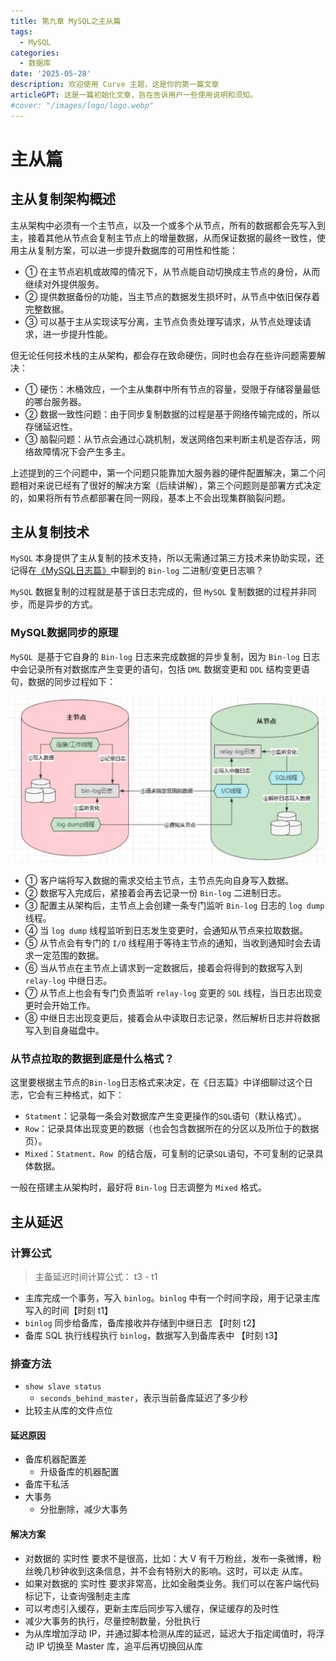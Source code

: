 ```yaml
---
title: 第九章 MySQL之主从篇
tags:
  - MySQL
categories:
  - 数据库
date: '2025-05-28'
description: 欢迎使用 Curve 主题，这是你的第一篇文章
articleGPT: 这是一篇初始化文章，旨在告诉用户一些使用说明和须知。
#cover: "/images/logo/logo.webp"
---
```


# 主从篇

## 主从复制架构概述

主从架构中必须有一个主节点，以及一个或多个从节点，所有的数据都会先写入到主，接着其他从节点会复制主节点上的增量数据，从而保证数据的最终一致性，使用主从复制方案，可以进一步提升数据库的可用性和性能：

- ① 在主节点宕机或故障的情况下，从节点能自动切换成主节点的身份，从而继续对外提供服务。
- ② 提供数据备份的功能，当主节点的数据发生损坏时，从节点中依旧保存着完整数据。
- ③ 可以基于主从实现读写分离，主节点负责处理写请求，从节点处理读请求，进一步提升性能。

但无论任何技术栈的主从架构，都会存在致命硬伤，同时也会存在些许问题需要解决：

- ① 硬伤：木桶效应，一个主从集群中所有节点的容量，受限于存储容量最低的哪台服务器。
- ② 数据一致性问题：由于同步复制数据的过程是基于网络传输完成的，所以存储延迟性。
- ③ 脑裂问题：从节点会通过心跳机制，发送网络包来判断主机是否存活，网络故障情况下会产生多主。

上述提到的三个问题中，第一个问题只能靠加大服务器的硬件配置解决，第二个问题相对来说已经有了很好的解决方案（后续讲解），第三个问题则是部署方式决定的，如果将所有节点都部署在同一网段，基本上不会出现集群脑裂问题。

## 主从复制技术

`MySQL` 本身提供了主从复制的技术支持，所以无需通过第三方技术来协助实现，还记得在[《MySQL日志篇》](https://juejin.cn/post/7157956679932313608#heading-11)中聊到的 `Bin-log` 二进制/变更日志嘛？

`MySQL` 数据复制的过程就是基于该日志完成的，但 `MySQL` 复制数据的过程并非同步，而是异步的方式。

### MySQL数据同步的原理

`MySQL `是基于它自身的 `Bin-log` 日志来完成数据的异步复制，因为 `Bin-log` 日志中会记录所有对数据库产生变更的语句，包括 `DML` 数据变更和 `DDL` 结构变更语句，数据的同步过程如下：

<img src="./%E7%AC%AC%E4%B9%9D%E7%AB%A0%20MySQL%E4%B9%8B%E4%B8%BB%E4%BB%8E%E7%AF%87.assets/image-20250528180932022.png" alt="image-20250528180932022" style="zoom:70%;" />

- ① 客户端将写入数据的需求交给主节点，主节点先向自身写入数据。
- ② 数据写入完成后，紧接着会再去记录一份 `Bin-log` 二进制日志。
- ③ 配置主从架构后，主节点上会创建一条专门监听 `Bin-log` 日志的 `log dump` 线程。
- ④ 当 `log dump` 线程监听到日志发生变更时，会通知从节点来拉取数据。
- ⑤ 从节点会有专门的 `I/O` 线程用于等待主节点的通知，当收到通知时会去请求一定范围的数据。
- ⑥ 当从节点在主节点上请求到一定数据后，接着会将得到的数据写入到 `relay-log` 中继日志。
- ⑦ 从节点上也会有专门负责监听 `relay-log` 变更的 `SQL` 线程，当日志出现变更时会开始工作。
- ⑧ 中继日志出现变更后，接着会从中读取日志记录，然后解析日志并将数据写入到自身磁盘中。

### 从节点拉取的数据到底是什么格式？

这里要根据主节点的`Bin-log`日志格式来决定，在《日志篇》中详细聊过这个日志，它会有三种格式，如下：

- `Statment`：记录每一条会对数据库产生变更操作的`SQL`语句（默认格式）。
- `Row`：记录具体出现变更的数据（也会包含数据所在的分区以及所位于的数据页）。
- `Mixed`：`Statment、Row `的结合版，可复制的记录`SQL`语句，不可复制的记录具体数据。

一般在搭建主从架构时，最好将 `Bin-log` 日志调整为 `Mixed` 格式。

## 主从延迟

### 计算公式

> 主备延迟时间计算公式： t3 - t1

- 主库完成一个事务，写入 `binlog`。`binlog` 中有一个时间字段，用于记录主库写入的时间【时刻 t1】
- `binlog` 同步给备库，备库接收并存储到中继日志 【时刻 t2】
- 备库 SQL 执行线程执行 `binlog`，数据写入到备库表中 【时刻 t3】

### 排查方法

- `show slave status`
  - `seconds_behind_master`，表示当前备库延迟了多少秒
- 比较主从库的文件点位

#### 延迟原因

- 备库机器配置差
  - 升级备库的机器配置
- 备库干私活
- 大事务
  - 分批删除，减少大事务

#### 解决方案

- 对数据的 实时性 要求不是很高，比如：大 V 有千万粉丝，发布一条微博，粉丝晚几秒钟收到这条信息，并不会有特别大的影响。这时，可以走 从库。
- 如果对数据的 实时性 要求非常高，比如金融类业务。我们可以在客户端代码标记下，让查询强制走主库
- 可以考虑引入缓存，更新主库后同步写入缓存，保证缓存的及时性
- 减少大事务的执行，尽量控制数量，分批执行
- 为从库增加浮动 IP，并通过脚本检测从库的延迟，延迟大于指定阈值时，将浮动 IP 切换至 Master 库，追平后再切换回从库



